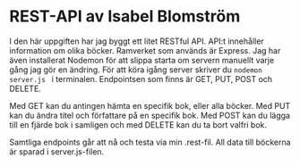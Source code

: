 # REST-API av Isabel Blomström

I den här uppgiften har jag byggt ett litet RESTful API. API:t innehåller information om olika böcker. Ramverket som används är Express. Jag har även installerat Nodemon för att slippa starta om servern manuellt varje gång jag gör en ändring. För att köra igång server skriver du 
``
nodemon server.js 
``
i terminalen. Endpointsen som finns är GET, PUT, POST och DELETE. 

Med GET kan du antingen hämta en specifik bok, eller alla böcker.
Med PUT kan du ändra titel och författare på en specifik bok. 
Med POST kan du lägga till en fjärde bok i samligen och 
med DELETE kan du ta bort valfri bok. 

Samtliga endpoints går att nå och testa via min .rest-fil. All data till böckerna är sparad i server.js-filen. 
